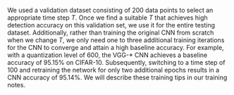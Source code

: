 We used a validation dataset consisting of 200 data points to select an appropriate time step $T$. Once we find a suitable $T$ that achieves high detection accuracy on this validation set, we use it for the entire testing dataset. Additionally, rather than training the original CNN from scratch when we change $T$, we only need one to three additional training iterations for the CNN to converge and attain a high baseline accuracy. For example, with a quantization level of 600, the VGG-$*$ CNN achieves a baseline accuracy of 95.15\% on CIFAR-10. Subsequently, switching to a time step of 100 and retraining the network for only two additional epochs results in a CNN accuracy of 95.14\%. We will describe these training tips in our training notes.
